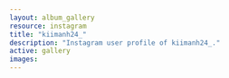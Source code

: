 ```yaml
---
layout: album_gallery
resource: instagram
title: "kiimanh24_"
description: "Instagram user profile of kiimanh24_."
active: gallery
images:
---
```

